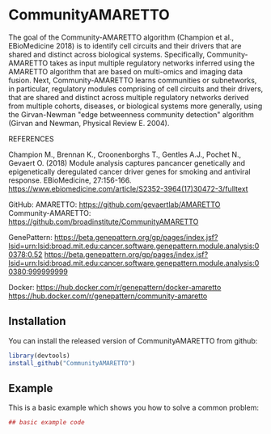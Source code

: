 # CommunityAMARETTO

The goal of the Community-AMARETTO algorithm (Champion et al., EBioMedicine 2018) is to identify cell circuits and their drivers that are shared and distinct across biological systems. Specifically, Community-AMARETTO takes as input multiple regulatory networks inferred using the AMARETTO algorithm that are based on multi-omics and imaging data fusion. Next, Community-AMARETTO learns communities or subnetworks, in particular, regulatory modules comprising of cell circuits and their drivers, that are shared and distinct across multiple regulatory networks derived from multiple cohorts, diseases, or biological systems more generally, using the Girvan-Newman "edge betweenness community detection" algorithm (Girvan and Newman, Physical Review E. 2004).

REFERENCES

Champion M., Brennan K., Croonenborghs T., Gentles A.J., Pochet N., Gevaert O. (2018) Module analysis captures pancancer genetically and epigenetically deregulated cancer driver genes for smoking and antiviral response. EBioMedicine, 27:156-166. https://www.ebiomedicine.com/article/S2352-3964(17)30472-3/fulltext

GitHub:
AMARETTO: https://github.com/gevaertlab/AMARETTO
Community-AMARETTO: https://github.com/broadinstitute/CommunityAMARETTO

GenePattern: <under development>
https://beta.genepattern.org/gp/pages/index.jsf?lsid=urn:lsid:broad.mit.edu:cancer.software.genepattern.module.analysis:00378:0.52
https://beta.genepattern.org/gp/pages/index.jsf?lsid=urn:lsid:broad.mit.edu:cancer.software.genepattern.module.analysis:00380:999999999
  
Docker: <under development>
https://hub.docker.com/r/genepattern/docker-amaretto
https://hub.docker.com/r/genepattern/community-amaretto

## Installation

You can install the released version of CommunityAMARETTO from github:

``` r
library(devtools)
install_github("CommunityAMARETTO")
```

## Example

This is a basic example which shows you how to solve a common problem:

``` r
## basic example code
```


